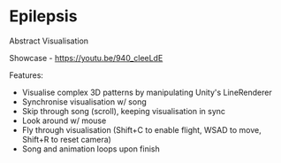 # Epilepsis
Abstract Visualisation

Showcase - https://youtu.be/940_cleeLdE

Features:
- Visualise complex 3D patterns by manipulating Unity's LineRenderer
- Synchronise visualisation w/ song
- Skip through song (scroll), keeping visualisation in sync
- Look around w/ mouse
- Fly through visualisation (Shift+C to enable flight, WSAD to move, Shift+R to reset camera)
- Song and animation loops upon finish
